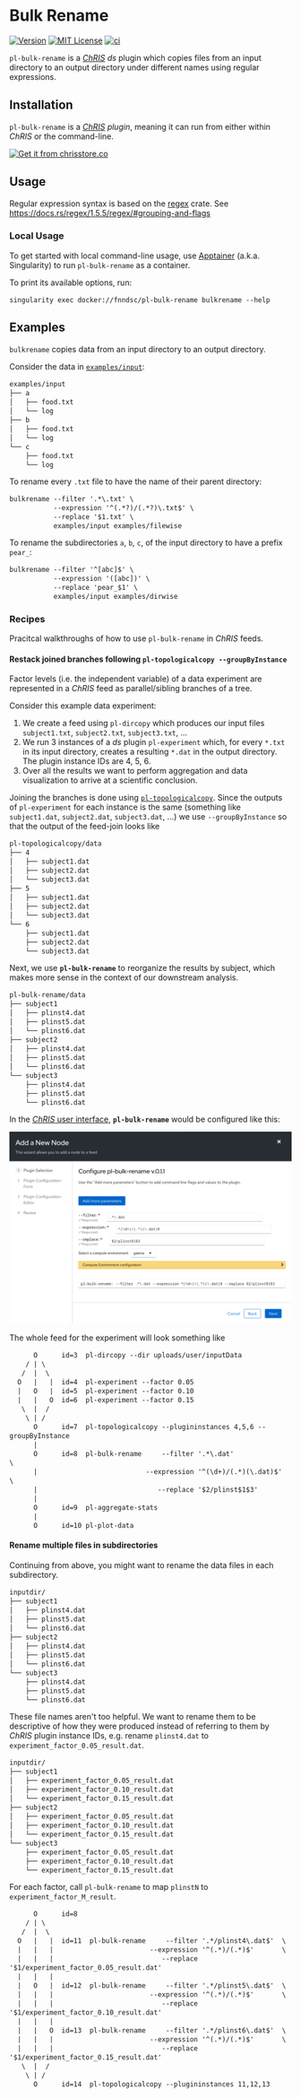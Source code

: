 # Bulk Rename

[![Version](https://img.shields.io/docker/v/fnndsc/pl-bulk-rename?sort=semver)](https://hub.docker.com/r/fnndsc/pl-bulk-rename)
[![MIT License](https://img.shields.io/github/license/fnndsc/pl-bulk-rename)](https://github.com/FNNDSC/pl-bulk-rename/blob/main/LICENSE)
[![ci](https://github.com/FNNDSC/pl-bulk-rename/actions/workflows/ci.yml/badge.svg)](https://github.com/FNNDSC/pl-bulk-rename/actions/workflows/ci.yml)

`pl-bulk-rename` is a [_ChRIS_](https://chrisproject.org/)
_ds_ plugin which copies files from an input directory to an
output directory under different names using regular expressions.

## Installation

`pl-bulk-rename` is a _[ChRIS](https://chrisproject.org/) plugin_, meaning it can
run from either within _ChRIS_ or the command-line.

[![Get it from chrisstore.co](https://ipfs.babymri.org/ipfs/QmaQM9dUAYFjLVn3PpNTrpbKVavvSTxNLE5BocRCW1UoXG/light.png)](https://chrisstore.co/plugin/pl-bulk-rename)

## Usage

Regular expression syntax is based on the [regex](https://crates.io/crates/regex) crate.
See https://docs.rs/regex/1.5.5/regex/#grouping-and-flags

### Local Usage

To get started with local command-line usage, use [Apptainer](https://apptainer.org/)
(a.k.a. Singularity) to run `pl-bulk-rename` as a container.

To print its available options, run:

```shell
singularity exec docker://fnndsc/pl-bulk-rename bulkrename --help
```

## Examples

`bulkrename` copies data from an input directory to an output directory.

Consider the data in [`examples/input`](examples/input):

```
examples/input
├── a
│   ├── food.txt
│   └── log
├── b
│   ├── food.txt
│   └── log
└── c
    ├── food.txt
    └── log
```

To rename every `.txt` file to have the name of their parent directory:

```shell
bulkrename --filter '.*\.txt' \
           --expression '^(.*?)/(.*?)\.txt$' \
           --replace '$1.txt' \
           examples/input examples/filewise
```

To rename the subdirectories `a`, `b`, `c`, of the input directory to have a prefix `pear_`:

```shell
bulkrename --filter '^[abc]$' \
           --expression '([abc])' \
           --replace 'pear_$1' \
           examples/input examples/dirwise
```

### Recipes

Pracitcal walkthroughs of how to use `pl-bulk-rename` in _ChRIS_ feeds.

#### Restack joined branches following `pl-topologicalcopy --groupByInstance`

Factor levels (i.e. the independent variable) of a data experiment are
represented in a  _ChRIS_ feed as parallel/sibling branches of a tree.

Consider this example data experiment:

1. We create a feed using `pl-dircopy` which produces our input files
   `subject1.txt`, `subject2.txt`, `subject3.txt`, ...
2. We run 3 instances of a _ds_ plugin `pl-experiment` which, for every
   `*.txt` in its input directory, creates a resulting `*.dat` in the output directory.
   The plugin instance IDs are 4, 5, 6.
3. Over all the results we want to perform aggregation and data visualization
   to arrive at a scientific conclusion.

Joining the branches is done using
[`pl-topologicalcopy`](https://github.com/FNNDSC/pl-topologicalcopy).
Since the outputs of `pl-experiment` for each instance is the same
(something like `subject1.dat`, `subject2.dat`, `subject3.dat`, ...)
we use `--groupByInstance` so that the output of the feed-join looks like

```
pl-topologicalcopy/data
├── 4
│   ├── subject1.dat
│   ├── subject2.dat
│   └── subject3.dat
├── 5
│   ├── subject1.dat
│   ├── subject2.dat
│   └── subject3.dat
└── 6
    ├── subject1.dat
    ├── subject2.dat
    └── subject3.dat
```

Next, we use **`pl-bulk-rename`** to reorganize the results by subject,
which makes more sense in the context of our downstream analysis.

```
pl-bulk-rename/data
├── subject1
│   ├── plinst4.dat
│   ├── plinst5.dat
│   └── plinst6.dat
├── subject2
│   ├── plinst4.dat
│   ├── plinst5.dat
│   └── plinst6.dat
└── subject3
    ├── plinst4.dat
    ├── plinst5.dat
    └── plinst6.dat
```

In the [_ChRIS_ user interface](https://github.com/FNNDSC/ChRIS_ui/),
**`pl-bulk-rename`** would be configured like this:

![Screenshot of parameters in *ChRIS_ui*](screenshot.png)

The whole feed for the experiment will look something like

```
      O      id=3  pl-dircopy --dir uploads/user/inputData
    / | \
   /  |  \
  O   |   |  id=4  pl-experiment --factor 0.05
  |   O   |  id=5  pl-experiment --factor 0.10
  |   |   O  id=6  pl-experiment --factor 0.15
   \  |  /
    \ | /
      O      id=7  pl-topologicalcopy --plugininstances 4,5,6 --groupByInstance
      |
      O      id=8  pl-bulk-rename     --filter '.*\.dat'              \
      |                           --expression '^(\d+)/(.*)(\.dat)$'  \
      |                              --replace '$2/plinst$1$3'
      |
      O      id=9  pl-aggregate-stats
      |
      O      id=10 pl-plot-data
```



#### Rename multiple files in subdirectories

Continuing from above, you might want to rename the data files in
each subdirectory.

```
inputdir/
├── subject1
│   ├── plinst4.dat
│   ├── plinst5.dat
│   └── plinst6.dat
├── subject2
│   ├── plinst4.dat
│   ├── plinst5.dat
│   └── plinst6.dat
└── subject3
    ├── plinst4.dat
    ├── plinst5.dat
    └── plinst6.dat
```

These file names aren't too helpful. We want to rename them
to be descriptive of how they were produced instead of referring
to them by _ChRIS_ plugin instance IDs,
e.g. rename `plinst4.dat` to `experiment_factor_0.05_result.dat`.

```
inputdir/
├── subject1
│   ├── experiment_factor_0.05_result.dat
│   ├── experiment_factor_0.10_result.dat
│   └── experiment_factor_0.15_result.dat
├── subject2
│   ├── experiment_factor_0.05_result.dat
│   ├── experiment_factor_0.10_result.dat
│   └── experiment_factor_0.15_result.dat
└── subject3
    ├── experiment_factor_0.05_result.dat
    ├── experiment_factor_0.10_result.dat
    └── experiment_factor_0.15_result.dat
```

For each factor, call `pl-bulk-rename` to map `plinstN` to `experiment_factor_M_result`.

```
      O      id=8
    / | \
   /  |  \
  O   |   |  id=11  pl-bulk-rename     --filter '.*/plinst4\.dat$'  \
  |   |   |                        --expression '^(.*)/(.*)$'       \
  |   |   |                           --replace '$1/experiment_factor_0.05_result.dat'
  |   |   |
  |   O   |  id=12  pl-bulk-rename     --filter '.*/plinst5\.dat$'  \
  |   |   |                        --expression '^(.*)/(.*)$'       \
  |   |   |                           --replace '$1/experiment_factor_0.10_result.dat'
  |   |   |
  |   |   O  id=13  pl-bulk-rename     --filter '.*/plinst6\.dat$'  \
  |   |   |                        --expression '^(.*)/(.*)$'       \
  |   |   |                           --replace '$1/experiment_factor_0.15_result.dat'
   \  |  /
    \ | /
      O      id=14  pl-topologicalcopy --plugininstances 11,12,13
```
